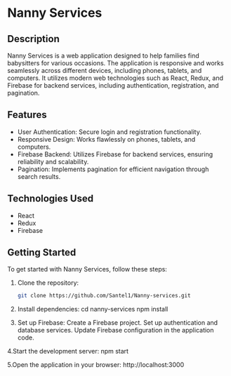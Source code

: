 # Nanny Services

## Description

Nanny Services is a web application designed to help families find babysitters for various occasions. The application is responsive and works seamlessly across different devices, including phones, tablets, and computers. It utilizes modern web technologies such as React, Redux, and Firebase for backend services, including authentication, registration, and pagination.

## Features

- User Authentication: Secure login and registration functionality.
- Responsive Design: Works flawlessly on phones, tablets, and computers.
- Firebase Backend: Utilizes Firebase for backend services, ensuring reliability and scalability.
- Pagination: Implements pagination for efficient navigation through search results.

## Technologies Used

- React
- Redux
- Firebase

## Getting Started

To get started with Nanny Services, follow these steps:

1. Clone the repository:
   ```bash
   git clone https://github.com/Santel1/Nanny-services.git
   ```
2. Install dependencies:
   cd nanny-services
   npm install

3. Set up Firebase:
   Create a Firebase project.
   Set up authentication and database services.
   Update Firebase configuration in the application code.

4.Start the development server:
npm start

5.Open the application in your browser:
http://localhost:3000
